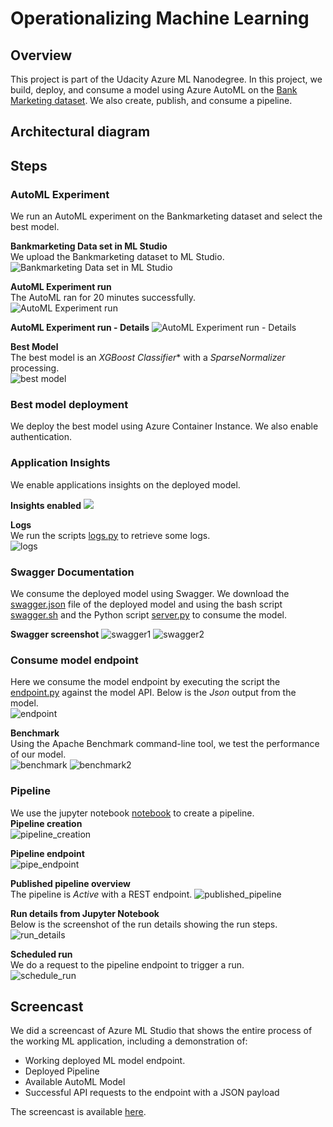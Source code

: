 # Operationalizing Machine Learning

## Overview
This project is part of the Udacity Azure ML Nanodegree. In this project, we build, deploy, and consume a model using Azure AutoML on the [Bank Marketing dataset](https://archive.ics.uci.edu/ml/datasets/bank+marketing). We also create, publish, and consume a pipeline.

## Architectural diagram

## Steps
### AutoML Experiment
We run an AutoML experiment on the Bankmarketing dataset and select the best model.

**Bankmarketing Data set in ML Studio**  
We upload the Bankmarketing dataset to ML Studio.  
![Bankmarketing Data set in ML Studio](https://github.com/sannif/nd00333_AZMLND_C2/blob/d5168e72736c8c7d2c055a9742a3f7a2c2b55c47/images/dataset1.PNG)

**AutoML Experiment run**  
The AutoML ran for 20 minutes successfully.  
![AutoML Experiment run](https://github.com/sannif/nd00333_AZMLND_C2/blob/9d61ce02d3376d294ec69b7d575119203d1b9014/images/automl_run.PNG)

**AutoML Experiment run - Details**
![AutoML Experiment run - Details](https://github.com/sannif/nd00333_AZMLND_C2/blob/9d61ce02d3376d294ec69b7d575119203d1b9014/images/automl_run2.PNG)

**Best Model**  
The best model is an *XGBoost Classifier** with a *SparseNormalizer* processing.  
![best model](https://github.com/sannif/nd00333_AZMLND_C2/blob/472f472549716c3ab5c017db923c19caf1ab9722/images/best_model.PNG)

### Best model deployment
We deploy the best model using Azure Container Instance. We also enable authentication.

### Application Insights
We enable applications insights on the deployed model.  

**Insights enabled**
![](https://github.com/sannif/nd00333_AZMLND_C2/blob/472f472549716c3ab5c017db923c19caf1ab9722/images/insights_enabled.PNG)

**Logs**  
We run the scripts [logs.py](https://github.com/sannif/nd00333_AZMLND_C2/blob/472f472549716c3ab5c017db923c19caf1ab9722/starter_files/logs.py) to retrieve some logs.  
![logs](https://github.com/sannif/nd00333_AZMLND_C2/blob/472f472549716c3ab5c017db923c19caf1ab9722/images/logs.PNG)

### Swagger Documentation
We consume the deployed model using Swagger. We download the [swagger.json](https://github.com/sannif/nd00333_AZMLND_C2/blob/0bc031199a3d5abe84c3481f35c2eab3660da4e5/starter_files/swagger/swagger.json) file of the deployed model and using the bash script [swagger.sh](https://github.com/sannif/nd00333_AZMLND_C2/blob/0bc031199a3d5abe84c3481f35c2eab3660da4e5/starter_files/swagger/swagger.sh) and the Python script [server.py](https://github.com/sannif/nd00333_AZMLND_C2/blob/0bc031199a3d5abe84c3481f35c2eab3660da4e5/starter_files/swagger/serve.py) to consume the model.

**Swagger screenshot**
![swagger1](https://github.com/sannif/nd00333_AZMLND_C2/blob/0bc031199a3d5abe84c3481f35c2eab3660da4e5/images/swagger1.PNG)
![swagger2](https://github.com/sannif/nd00333_AZMLND_C2/blob/0bc031199a3d5abe84c3481f35c2eab3660da4e5/images/swagger2.PNG)

### Consume model endpoint
Here we consume the model endpoint by executing the script the [endpoint.py](https://github.com/sannif/nd00333_AZMLND_C2/blob/0bc031199a3d5abe84c3481f35c2eab3660da4e5/starter_files/endpoint.py) against the model API. Below is the *Json* output from the model.  
![endpoint](https://github.com/sannif/nd00333_AZMLND_C2/blob/0bc031199a3d5abe84c3481f35c2eab3660da4e5/images/endpoint.PNG)

**Benchmark**  
Using the Apache Benchmark command-line tool, we test the performance of our model.  
![benchmark](https://github.com/sannif/nd00333_AZMLND_C2/blob/0bc031199a3d5abe84c3481f35c2eab3660da4e5/images/bench1.PNG)
![benchmark2](https://github.com/sannif/nd00333_AZMLND_C2/blob/0bc031199a3d5abe84c3481f35c2eab3660da4e5/images/bench2.PNG)

### Pipeline
We use the jupyter notebook [notebook](https://github.com/sannif/nd00333_AZMLND_C2/blob/master/starter_files/aml-pipelines-with-automated-machine-learning-step.ipynb) to create a pipeline.  
**Pipeline creation**  
![pipeline_creation](https://github.com/sannif/nd00333_AZMLND_C2/blob/9ffcdd9ebb23ee390aa5d28dd1e0c9be233a57de/images/pipeline.PNG)

**Pipeline endpoint**  
![pipe_endpoint](https://github.com/sannif/nd00333_AZMLND_C2/blob/9ffcdd9ebb23ee390aa5d28dd1e0c9be233a57de/images/pipeline_endpoint.PNG)

**Published pipeline overview**  
The pipeline is *Active* with a REST endpoint.
![published_pipeline](https://github.com/sannif/nd00333_AZMLND_C2/blob/9ffcdd9ebb23ee390aa5d28dd1e0c9be233a57de/images/pipeline_active.PNG)

**Run details from Jupyter Notebook**  
Below is the screenshot of the run details showing the run steps.  
![run_details](https://github.com/sannif/nd00333_AZMLND_C2/blob/9ffcdd9ebb23ee390aa5d28dd1e0c9be233a57de/images/run_details.PNG)

**Scheduled run**  
We do a request to the pipeline endpoint to trigger a run.  
![schedule_run](https://github.com/sannif/nd00333_AZMLND_C2/blob/9ffcdd9ebb23ee390aa5d28dd1e0c9be233a57de/images/pipeline_scheduled_run.PNG)

## Screencast
We did a screencast of Azure ML Studio that shows the entire process of the working ML application, including a demonstration of:  
* Working deployed ML model endpoint.
* Deployed Pipeline
* Available AutoML Model
* Successful API requests to the endpoint with a JSON payload  

The screencast is available [here](https://youtu.be/BI4JYFJBqhk).

